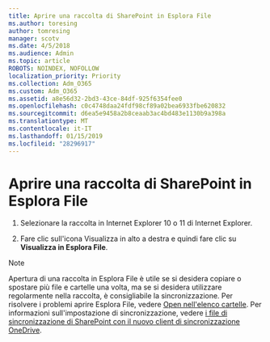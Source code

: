 ```yaml
---
title: Aprire una raccolta di SharePoint in Esplora File
ms.author: toresing
author: tomresing
manager: scotv
ms.date: 4/5/2018
ms.audience: Admin
ms.topic: article
ROBOTS: NOINDEX, NOFOLLOW
localization_priority: Priority
ms.collection: Adm_O365
ms.custom: Adm_O365
ms.assetid: a8e56d32-2bd3-43ce-84df-925f6354fee0
ms.openlocfilehash: c0c4748daa24fdf98cf89a02bea6933fbe620832
ms.sourcegitcommit: d6ea5e9458a2b8ceaab3ac4bd483e1130b9a398a
ms.translationtype: MT
ms.contentlocale: it-IT
ms.lasthandoff: 01/15/2019
ms.locfileid: "28296917"
---
```

# <a name="open-a-sharepoint-library-in-file-explorer"></a>Aprire una raccolta di SharePoint in Esplora File

1. Selezionare la raccolta in Internet Explorer 10 o 11 di Internet Explorer. 
    
2. Fare clic sull'icona Visualizza in alto a destra e quindi fare clic su **Visualizza in Esplora File**.
    
> [!NOTE]
> Apertura di una raccolta in Esplora File è utile se si desidera copiare o spostare più file e cartelle una volta, ma se si desidera utilizzare regolarmente nella raccolta, è consigliabile la sincronizzazione. Per risolvere i problemi aprire Esplora File, vedere [Open nell'elenco cartelle](https://go.microsoft.com/fwlink/?linkid=871665). Per informazioni sull'impostazione di sincronizzazione, vedere [i file di sincronizzazione di SharePoint con il nuovo client di sincronizzazione OneDrive](https://go.microsoft.com/fwlink/?linkid=871666). 
  

